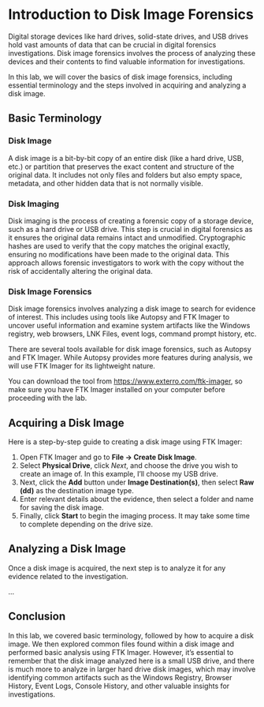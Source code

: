 
# Introduction to Disk Image Forensics

Digital storage devices like hard drives, solid-state drives, and USB drives hold vast amounts of data that can be crucial in digital forensics investigations. Disk image forensics involves the process of analyzing these devices and their contents to find valuable information for investigations.

In this lab, we will cover the basics of disk image forensics, including essential terminology and the steps involved in acquiring and analyzing a disk image.

## Basic Terminology

### Disk Image
A disk image is a bit-by-bit copy of an entire disk (like a hard drive, USB, etc.) or partition that preserves the exact content and structure of the original data. It includes not only files and folders but also empty space, metadata, and other hidden data that is not normally visible.

### Disk Imaging
Disk imaging is the process of creating a forensic copy of a storage device, such as a hard drive or USB drive. This step is crucial in digital forensics as it ensures the original data remains intact and unmodified. Cryptographic hashes are used to verify that the copy matches the original exactly, ensuring no modifications have been made to the original data. This approach allows forensic investigators to work with the copy without the risk of accidentally altering the original data.

### Disk Image Forensics
Disk image forensics involves analyzing a disk image to search for evidence of interest. This includes using tools like Autopsy and FTK Imager to uncover useful information and examine system artifacts like the Windows registry, web browsers, LNK Files, event logs, command prompt history, etc.

There are several tools available for disk image forensics, such as Autopsy and FTK Imager. While Autopsy provides more features during analysis, we will use FTK Imager for its lightweight nature.

You can download the tool from https://www.exterro.com/ftk-imager, so make sure you have FTK Imager installed on your computer before proceeding with the lab.

## Acquiring a Disk Image

Here is a step-by-step guide to creating a disk image using FTK Imager:

1. Open FTK Imager and go to **File → Create Disk Image**.
2. Select **Physical Drive**, click *Next*, and choose the drive you wish to create an image of. In this example, I’ll choose my USB drive.
3. Next, click the **Add** button under **Image Destination(s)**, then select **Raw (dd)** as the destination image type.
4. Enter relevant details about the evidence, then select a folder and name for saving the disk image.
5. Finally, click **Start** to begin the imaging process. It may take some time to complete depending on the drive size.

## Analyzing a Disk Image

Once a disk image is acquired, the next step is to analyze it for any evidence related to the investigation.

...

## Conclusion

In this lab, we covered basic terminology, followed by how to acquire a disk image. We then explored common files found within a disk image and performed basic analysis using FTK Imager. However, it’s essential to remember that the disk image analyzed here is a small USB drive, and there is much more to analyze in larger hard drive disk images, which may involve identifying common artifacts such as the Windows Registry, Browser History, Event Logs, Console History, and other valuable insights for investigations.
